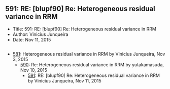 ## 591: RE: [blupf90] Re: Heterogeneous residual variance in RRM

- Title: 591: RE: [blupf90] Re: Heterogeneous residual variance in RRM
- Author: Vinicius Junqueira
- Date: Nov 11, 2015

```

```

- [581](0581.md): Heterogeneous residual variance in RRM by Vinicius Junqueira, Nov 3, 2015
    - [590](0590.md): Re: Heterogeneous residual variance in RRM by yutakamasuda, Nov 10, 2015
        - [591](0591.md): RE: [blupf90] Re: Heterogeneous residual variance in RRM by Vinicius Junqueira, Nov 11, 2015
